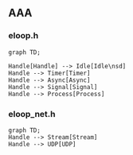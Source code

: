 ## AAA


### eloop.h

```mermaid
graph TD;

Handle[Handle] --> Idle[Idle\nsd]
Handle --> Timer[Timer]
Handle --> Async[Async]
Handle --> Signal[Signal]
Handle --> Process[Process]

```

### eloop_net.h
```mermaid
graph TD;
Handle --> Stream[Stream]
Handle --> UDP[UDP]

```

